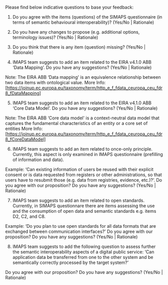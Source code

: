 Please find below indicative questions to base your feedback:

1. Do you agree with the items (questions) of the SIMAPS questionnaire (in terms of semantic behavioural interoperability)? (Yes/No | Rationale)

2. Do you have any changes to propose (e.g. additional options, terminology issues)? (Yes/No | Rationale)

3. Do you think that there is any item (question) missing? (Yes/No | Rationale)

4. IMAPS team suggests to add an item related to the EIRA v4.1.0 ABB ‘Data Mapping’. Do you have any suggestions? (Yes/No | Rationale)

 Note: The EIRA ABB ‘Data mapping' is an equivalence relationship between two data items with ontological value.
 More Info: [https://joinup.ec.europa.eu/taxonomy/term/http_e_f_fdata_ceuropa_ceu_fdr8_fDataMapping]

5. IMAPS team suggests to add an item related to the EIRA v4.1.0 ABB ‘Core Data Model’. Do you have any suggestions? (Yes/No | Rationale)

 Note: The EIRA ABB ‘Core data model' is a context-neutral data model that captures the fundamental characteristics of an entity or a core set of entities
 More Info: [https://joinup.ec.europa.eu/taxonomy/term/http_e_f_fdata_ceuropa_ceu_fdr8_fCoreDataModel]

6. IMAPS team suggests to add an item related to once-only principle. Currently, this aspect is only examined in IMAPS questionnaire (prefilling of information and data).

 Example: ‘Can existing information of users be reused with their explicit consent or is data requested from registers or other administrations, so that users have to resubmit  those (e.g. data from registries, evidence, etc.)?’. 
Do you agree with our proposition? Do you have any suggestions? (Yes/No | Rationale)

7. IMAPS team suggests to add an item related to open standards. Currently, in SIMAPS questionnare there are items assessing the use and the consumption of open data and semantic standards e.g. items D2, C2, and C8. 

 Example: ‘Do you plan to use open standards for all data formats that are exchanged between communication interfaces?’
 Do you agree with our proposition? Do you have any suggestions? (Yes/No | Rationale)

8. IMAPS team suggests to add  the following question to assess further the semantic interoperability aspects of a digital public service: ‘Can application data be transferred   from one to the other system and be semantically correctly processed by the target system?’

  Do you agree with our proposition? Do you have any suggestions? (Yes/No | Rationale)
